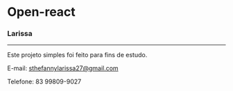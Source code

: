 # Open-react
### Larissa

----------------------------------------------------------------------------------------------------------------------------

Este projeto simples foi feito para fins de estudo.

E-mail: sthefannylarissa27@gmail.com

Telefone: 83 99809-9027
